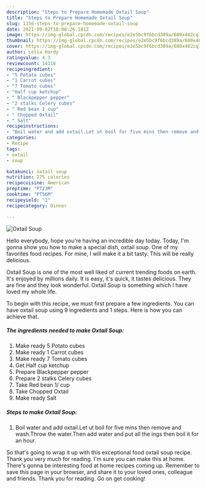 ```yaml
---
description: "Steps to Prepare Homemade Oxtail Soup"
title: "Steps to Prepare Homemade Oxtail Soup"
slug: 1156-steps-to-prepare-homemade-oxtail-soup
date: 2021-09-02T18:08:26.181Z
image: https://img-global.cpcdn.com/recipes/e2e5bc9f6bcd389a/680x482cq70/oxtail-soup-recipe-main-photo.jpg
thumbnail: https://img-global.cpcdn.com/recipes/e2e5bc9f6bcd389a/680x482cq70/oxtail-soup-recipe-main-photo.jpg
cover: https://img-global.cpcdn.com/recipes/e2e5bc9f6bcd389a/680x482cq70/oxtail-soup-recipe-main-photo.jpg
author: Lelia Hardy
ratingvalue: 4.3
reviewcount: 14116
recipeingredient:
- "5 Potato cubes"
- "1 Carrot cubes"
- "7 Tomato cubes"
- "Half cup ketchup"
- " Blackpepper pepper"
- "2 stalks Celery cubes"
- " Red bean 1 cup"
- " Chopped Oxtail"
- " Salt"
recipeinstructions:
- "Boil water and add oxtail.Let ut boil for five mins then remove and wash.Throw the water.Then add water and put all the ings then boil it for an hour."
categories:
- Recipe
tags:
- oxtail
- soup

katakunci: oxtail soup 
nutrition: 275 calories
recipecuisine: American
preptime: "PT23M"
cooktime: "PT56M"
recipeyield: "1"
recipecategory: Dinner

---
```



![Oxtail Soup](https://img-global.cpcdn.com/recipes/e2e5bc9f6bcd389a/680x482cq70/oxtail-soup-recipe-main-photo.jpg)

Hello everybody, hope you're having an incredible day today. Today, I'm gonna show you how to make a special dish, oxtail soup. One of my favorites food recipes. For mine, I will make it a bit tasty. This will be really delicious.



Oxtail Soup is one of the most well liked of current trending foods on earth. It's enjoyed by millions daily. It is easy, it's quick, it tastes delicious. They are fine and they look wonderful. Oxtail Soup is something which I have loved my whole life.


To begin with this recipe, we must first prepare a few ingredients. You can have oxtail soup using 9 ingredients and 1 steps. Here is how you can achieve that.

<!--inarticleads1-->

##### The ingredients needed to make Oxtail Soup:

1. Make ready 5 Potato cubes
1. Make ready 1 Carrot cubes
1. Make ready 7 Tomato cubes
1. Get Half cup ketchup
1. Prepare  Blackpepper pepper
1. Prepare 2 stalks Celery cubes
1. Take  Red bean 1/ cup
1. Take  Chopped Oxtail
1. Make ready  Salt




<!--inarticleads2-->

##### Steps to make Oxtail Soup:

1. Boil water and add oxtail.Let ut boil for five mins then remove and wash.Throw the water.Then add water and put all the ings then boil it for an hour.




So that's going to wrap it up with this exceptional food oxtail soup recipe. Thank you very much for reading. I'm sure you can make this at home. There's gonna be interesting food at home recipes coming up. Remember to save this page in your browser, and share it to your loved ones, colleague and friends. Thank you for reading. Go on get cooking!
